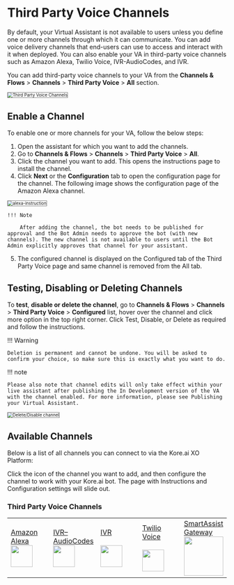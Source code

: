 # Third Party Voice Channels

By default, your Virtual Assistant is not available to users unless you define one or more channels through which it can communicate. You can add voice delivery channels that end-users can use to access and interact with it when deployed.
You can also enable your VA in third-party voice channels such as Amazon Alexa, Twilio Voice, IVR-AudioCodes, and IVR. 

You can add third-party voice channels to your VA from the **Channels & Flows** > **Channels** > **Third Party Voice** > **All** section.

<img src="../images/third-party-voice.png" alt="Third Party Voice Channels" title="Third Party Voice Channels" style="border: 1px solid gray; zoom:70%;">

## Enable a Channel

To enable one or more channels for your VA, follow the below steps:

1. Open the assistant for which you want to add the channels.
2. Go to **Channels & Flows** > **Channels** > **Third Party Voice** > **All**.
3. Click the channel you want to add. This opens the instructions page to install the channel.
4. Click **Next** or the **Configuration** tab to open the configuration page for the channel. The following image shows the configuration page of the Amazon Alexa channel.  
<img src="../images/alexa-instruction.png" alt="alexa-instruction" title="alexa-instruction" style="border: 1px solid gray; zoom:70%;">

    !!! Note

        After adding the channel, the bot needs to be published for approval and the Bot Admin needs to approve the bot (with new channels). The new channel is not available to users until the Bot Admin explicitly approves that channel for your assistant.

5. The configured channel is displayed on the Configured tab of the Third Party Voice page and same channel is removed from the All tab.

## Testing,  Disabling or Deleting Channels


To **test**, **disable or delete the channel**, go to **Channels & Flows** > **Channels** > **Third Party Voice** > **Configured** list, hover over the channel and click more option in the top right corner. Click Test, Disable, or Delete as required and follow the instructions.


!!! Warning

    Deletion is permanent and cannot be undone. You will be asked to confirm your choice, so make sure this is exactly what you want to do.

!!! note

    Please also note that channel edits will only take effect within your live assistant after publishing the In Development version of the VA with the channel enabled. For more information, please see Publishing your Virtual Assistant.

<img src="../images/tpv-delete-disable-channel.png" alt="Delete/Disable channel" title="Delete/Disable channel" style="border: 1px solid gray; zoom:70%;">

## Available Channels

Below is a list of all channels you can connect to via the Kore.ai XO Platform:

Click the icon of the channel you want to add, and then configure the channel to work with your Kore.ai bot. The page with Instructions and Configuration settings will slide out.


### Third Party Voice Channels

<table style="table-layout: fixed; width: 100%;">
 <tr>
   <td style="width:20%;"><a href="../amazon-alexa" target="_blank">Amazon Alexa</a>
   <br>
   <a href="../amazon-alexa" target="_blank"><img src="../images/logo32-alexa.png" width="50"></a>
   </td>

   <td style="width:20%;"><a href="../ivr-audio-codes" target="_blank">IVR–AudioCodes</a>
   <br>
   <a href="../ivr-audio-codes" target="_blank"><img src="../images/logo33-audiocodes.png" width="50"></a>
   </td>

   <td style="width:20%;"><a href="../IVR-integration" target="_blank">IVR</a>
   <br><br>
   <a href="../IVR-integration" target="_blank"><img src="../images/logo34-ivr.png" width="50"></a>
   </td>

   <td style="width:20%;"><a href="../add-twilio-voice-channel" target="_blank">Twilio Voice</a>
   <br><br>
   <a href="../add-twilio-voice-channel" target="_blank"><img src="../images/logo35-twilio.png" width="50"></a>
   </td>

   <td style="width:20%;"><a href="../smart-assist-gateway" target="_blank">SmartAssist<br>Gateway</a>
   <br>  
   <a href="../smart-assist-gateway" target="_blank"><img src="../images/logo36-smart-assist.png" width="90"></a>
   </td>
  </tr>
  
</table>


